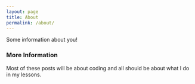 ```yaml
---
layout: page
title: About
permalink: /about/
---
```


Some information about you!

### More Information

Most of these posts will be about coding and all should be about what I do in my lessons.

